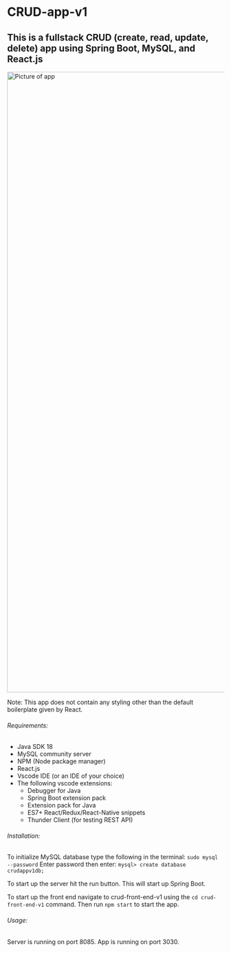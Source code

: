 # CRUD-app-v1
## This is a fullstack CRUD (create, read, update, delete) app using Spring Boot, MySQL, and React.js
<img width="1440" alt="Picture of app" src="https://user-images.githubusercontent.com/97484878/179337928-b4112ef2-c758-42ab-aa65-40b821e7464e.png">

Note: This app does not contain any styling other than the default boilerplate given by React.

###### Requirements:
- Java SDK 18
- MySQL community server
- NPM (Node package manager)
- React.js
- Vscode IDE (or an IDE of your choice)
- The following vscode extensions:
  - Debugger for Java
  - Spring Boot extension pack
  - Extension pack for Java
  - ES7+ React/Redux/React-Native snippets
  - Thunder Client (for testing REST API)

###### Installation:
To initialize MySQL database type the following in the terminal:
`sudo mysql --password`
Enter password then enter:
`mysql> create database crudappv1db;`

To start up the server hit the run button. This will start up Spring Boot.

To start up the front end navigate to crud-front-end-v1 using the `cd crud-front-end-v1` command. Then run `npm start` to start the app.

###### Usage:
Server is running on port 8085.
App is running on port 3030.
